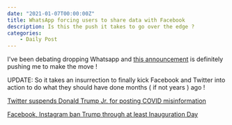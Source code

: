 ```yaml
---
date: "2021-01-07T00:00:00Z"
title: WhatsApp forcing users to share data with Facebook
description: Is this the push it takes to go over the edge ?
categories:
    - Daily Post
---
```

I've been debating dropping Whatsapp and [this announcement](https://arstechnica.com/tech-policy/2021/01/whatsapp-users-must-share-their-data-with-facebook-or-stop-using-the-app/) is definitely pushing me to make the move !

UPDATE: So it takes an insurrection to finally kick Facebook and Twitter into action to do what they should have done months ( if not years ) ago !

[Twitter suspends Donald Trump Jr. for posting COVID misinformation](https://arstechnica.com/tech-policy/2020/07/donald-trump-jr-and-breitbart-get-twitter-timeouts-over-covid-video/?itm_source=parsely-api)

[Facebook, Instagram ban Trump through at least Inauguration Day](https://arstechnica.com/tech-policy/2021/01/facebook-instagram-ban-trump-through-at-least-inauguration-day/)
